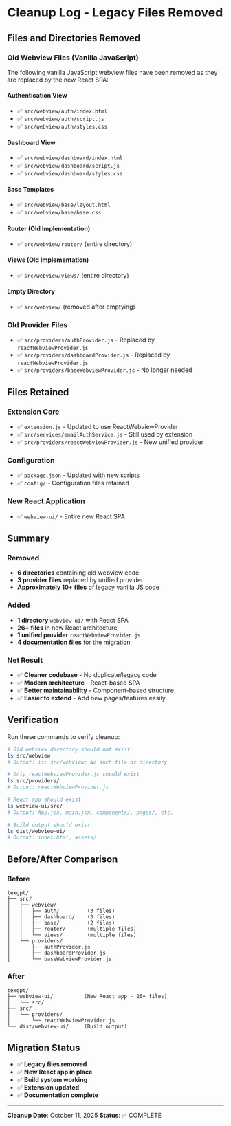 # Cleanup Log - Legacy Files Removed

## Files and Directories Removed

### Old Webview Files (Vanilla JavaScript)
The following vanilla JavaScript webview files have been removed as they are replaced by the new React SPA:

#### Authentication View
- ✅ `src/webview/auth/index.html`
- ✅ `src/webview/auth/script.js`
- ✅ `src/webview/auth/styles.css`

#### Dashboard View
- ✅ `src/webview/dashboard/index.html`
- ✅ `src/webview/dashboard/script.js`
- ✅ `src/webview/dashboard/styles.css`

#### Base Templates
- ✅ `src/webview/base/layout.html`
- ✅ `src/webview/base/base.css`

#### Router (Old Implementation)
- ✅ `src/webview/router/` (entire directory)

#### Views (Old Implementation)
- ✅ `src/webview/views/` (entire directory)

#### Empty Directory
- ✅ `src/webview/` (removed after emptying)

### Old Provider Files
- ✅ `src/providers/authProvider.js` - Replaced by `reactWebviewProvider.js`
- ✅ `src/providers/dashboardProvider.js` - Replaced by `reactWebviewProvider.js`
- ✅ `src/providers/baseWebviewProvider.js` - No longer needed

## Files Retained

### Extension Core
- ✅ `extension.js` - Updated to use ReactWebviewProvider
- ✅ `src/services/emailAuthService.js` - Still used by extension
- ✅ `src/providers/reactWebviewProvider.js` - New unified provider

### Configuration
- ✅ `package.json` - Updated with new scripts
- ✅ `config/` - Configuration files retained

### New React Application
- ✅ `webview-ui/` - Entire new React SPA

## Summary

### Removed
- **6 directories** containing old webview code
- **3 provider files** replaced by unified provider
- **Approximately 10+ files** of legacy vanilla JS code

### Added
- **1 directory** `webview-ui/` with React SPA
- **26+ files** in new React architecture
- **1 unified provider** `reactWebviewProvider.js`
- **4 documentation files** for the migration

### Net Result
- ✅ **Cleaner codebase** - No duplicate/legacy code
- ✅ **Modern architecture** - React-based SPA
- ✅ **Better maintainability** - Component-based structure
- ✅ **Easier to extend** - Add new pages/features easily

## Verification

Run these commands to verify cleanup:

```bash
# Old webview directory should not exist
ls src/webview
# Output: ls: src/webview: No such file or directory

# Only reactWebviewProvider.js should exist
ls src/providers/
# Output: reactWebviewProvider.js

# React app should exist
ls webview-ui/src/
# Output: App.jsx, main.jsx, components/, pages/, etc.

# Build output should exist
ls dist/webview-ui/
# Output: index.html, assets/
```

## Before/After Comparison

### Before
```
texgpt/
├── src/
│   ├── webview/
│   │   ├── auth/         (3 files)
│   │   ├── dashboard/    (3 files)
│   │   ├── base/         (2 files)
│   │   ├── router/       (multiple files)
│   │   └── views/        (multiple files)
│   └── providers/
│       ├── authProvider.js
│       ├── dashboardProvider.js
│       └── baseWebviewProvider.js
```

### After
```
texgpt/
├── webview-ui/          (New React app - 26+ files)
│   └── src/
├── src/
│   └── providers/
│       └── reactWebviewProvider.js
└── dist/webview-ui/     (Build output)
```

## Migration Status

- ✅ **Legacy files removed**
- ✅ **New React app in place**
- ✅ **Build system working**
- ✅ **Extension updated**
- ✅ **Documentation complete**

---

**Cleanup Date**: October 11, 2025
**Status**: ✅ COMPLETE
